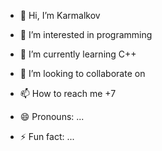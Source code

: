 - 👋 Hi, I’m Karmalkov

- 👀 I’m interested in programming
- 🌱 I’m currently learning C++
- 💞️ I’m looking to collaborate on 
- 📫 How to reach me +7 
- 😄 Pronouns: ...
- ⚡ Fun fact: ...

<!---
Kalmarkov/Kalmarkov is a ✨ special ✨ repository because its `README.md` (this file) appears on your GitHub profile.
You can click the Preview link to take a look at your changes.
--->
